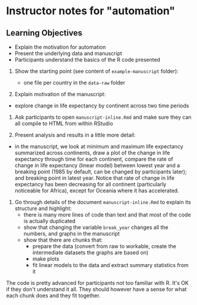 # Instructor notes for "automation"

## Learning Objectives

- Explain the motivation for automation
- Present the underlying data and manuscript
- Participants understand the basics of the R code presented

1. Show the starting point (see content of `example-manuscript` folder):
   - one file per country in the `data-raw` folder

1. Explain motivation of the manuscript:
- explore change in life expectancy by continent across two time periods

1. Ask participants to open `manuscript-inline.Rmd` and make sure they can all
compile to HTML from within RStudio

1. Present analysis and results in a little more detail:
  - in the manuscript, we look at minimum and maximum life expectancy summarized
    across continents, draw a plot of the change in life expectancy through time
    for each continent, compare the rate of change in life expectancy (linear
    model) between lowest year and a breaking point (1985 by default, can be
    changed by participants later); and breaking point in latest year. Notice
    that rate of change in life expectancy has been decreasing for all continent
    (particularly noticeable for Africa), except for Oceania where it has
    accelerated.

1. Go through details of the document `manuscript-inline.Rmd` to explain its
   structure and highlight:
   - there is many more lines of code than text and that most of the code is
     actually duplicated
   - show that changing the variable `break_year` changes all the numbers, and
     graphs in the manuscript
   - show that there are chunks that:
     * prepare the data (convert from raw to workable, create the intermediate
     datasets the graphs are based on)
     * make plots
     * fit linear models to the data and extract summary statistics from it

The code is pretty advanced for participants not too familiar with R. It's OK
if they don't understand it all. They should however have a sense for what
each chunk does and they fit together.
